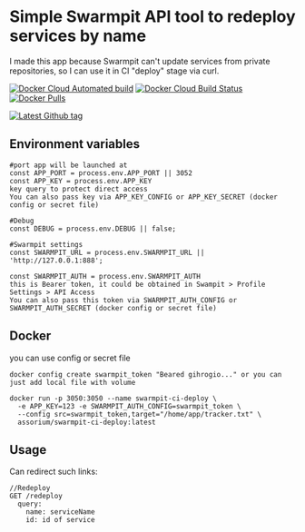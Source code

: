 # Simple Swarmpit API tool to redeploy services by name
I made this app because Swarmpit can't update services from private repositories, so I can use it in CI "deploy" stage via curl.

[![Docker Cloud Automated build](https://img.shields.io/docker/cloud/automated/assorium/swarmpit-ci-deploy?style=for-the-badge "Docker Cloud Automated build")](https://hub.docker.com/r/assorium/swarmpit-ci-deploy "Docker Cloud Automated build")
[![Docker Cloud Build Status](https://img.shields.io/docker/cloud/build/assorium/swarmpit-ci-deploy?style=for-the-badge "Docker Cloud Build Status")](https://hub.docker.com/r/assorium/swarmpit-ci-deploy "Docker Cloud Build Status")
[![Docker Pulls](https://img.shields.io/docker/pulls/assorium/swarmpit-ci-deploy?style=for-the-badge "Docker Pulls")](https://hub.docker.com/r/assorium/swarmpit-ci-deploy "Docker Pulls")  <br/>

[![Latest Github tag](https://img.shields.io/github/v/tag/mrspartak/swarmpit-ci-deploy?sort=date&style=for-the-badge "Latest Github tag")](https://github.com/mrspartak/swarmpit-ci-deploy/releases "Latest Github tag")


## Environment variables
    #port app will be launched at
    const APP_PORT = process.env.APP_PORT || 3052
    const APP_KEY = process.env.APP_KEY
    key query to protect direct access
    You can also pass key via APP_KEY_CONFIG or APP_KEY_SECRET (docker config or secret file)

    #Debug
    const DEBUG = process.env.DEBUG || false;

    #Swarmpit settings
    const SWARMPIT_URL = process.env.SWARMPIT_URL || 'http://127.0.0.1:888';

    const SWARMPIT_AUTH = process.env.SWARMPIT_AUTH
    this is Bearer token, it could be obtained in Swampit > Profile Settings > API Access
    You can also pass this token via SWARMPIT_AUTH_CONFIG or SWARMPIT_AUTH_SECRET (docker config or secret file)


## Docker
you can use config or secret file
```
docker config create swarmpit_token "Beared gihrogio..." or you can just add local file with volume

docker run -p 3050:3050 --name swarmpit-ci-deploy \
  -e APP_KEY=123 -e SWARMPIT_AUTH_CONFIG=swarmpit_token \
  --config src=swarmpit_token,target="/home/app/tracker.txt" \
  assorium/swarmpit-ci-deploy:latest
```

## Usage
Can redirect such links:
```
//Redeploy
GET /redeploy
  query:
    name: serviceName 
    id: id of service

```